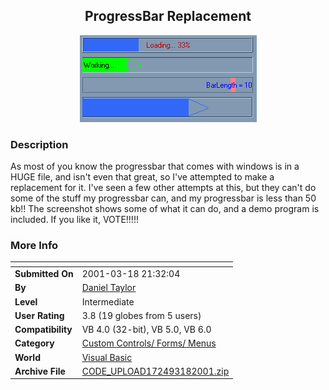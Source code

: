 ﻿<div align="center">

## ProgressBar Replacement

<img src="PIC20013181545534455.gif">
</div>

### Description

As most of you know the progressbar that comes with windows is in a HUGE file, and isn't even that great, so I've attempted to make a replacement for it. I've seen a few other attempts at this, but they can't do some of the stuff my progressbar can, and my progressbar is less than 50 kb!! The screenshot shows some of what it can do, and a demo program is included. If you like it, VOTE!!!!!
 
### More Info
 


<span>             |<span>
---                |---
**Submitted On**   |2001-03-18 21:32:04
**By**             |[Daniel Taylor](https://github.com/Planet-Source-Code/PSCIndex/blob/master/ByAuthor/daniel-taylor.md)
**Level**          |Intermediate
**User Rating**    |3.8 (19 globes from 5 users)
**Compatibility**  |VB 4\.0 \(32\-bit\), VB 5\.0, VB 6\.0
**Category**       |[Custom Controls/ Forms/  Menus](https://github.com/Planet-Source-Code/PSCIndex/blob/master/ByCategory/custom-controls-forms-menus__1-4.md)
**World**          |[Visual Basic](https://github.com/Planet-Source-Code/PSCIndex/blob/master/ByWorld/visual-basic.md)
**Archive File**   |[CODE\_UPLOAD172493182001\.zip](https://github.com/Planet-Source-Code/daniel-taylor-progressbar-replacement__1-21756/archive/master.zip)








